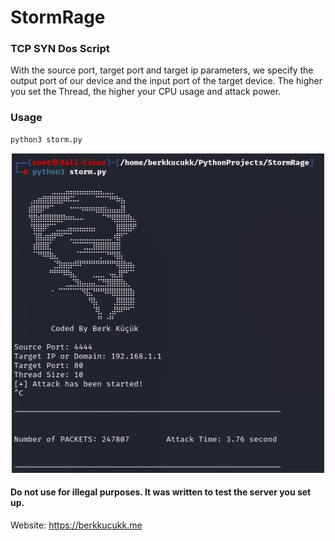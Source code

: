 # StormRage

### TCP SYN Dos Script
With the source port, target port and target ip parameters, we specify the output port of our device and the input port of the target device. 
The higher you set the Thread, the higher your CPU usage and attack power.

### Usage
```sh
python3 storm.py
```
<p align="center">
  <img src = "https://github.com/Berkkucukk/StormRage/blob/main/Screenshot_20230712_195424.png" width=500>
</p>


#### Do not use for illegal purposes. It was written to test the server you set up.

 Website: <https://berkkucukk.me>

